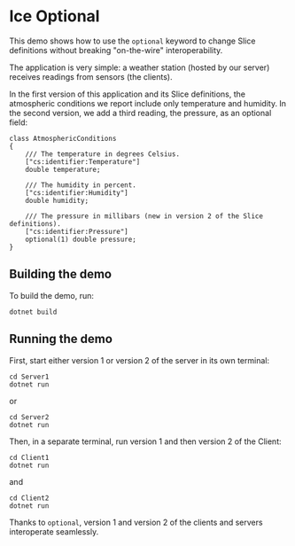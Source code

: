 # Ice Optional

This demo shows how to use the `optional` keyword to change Slice definitions without breaking "on-the-wire"
interoperability.

The application is very simple: a weather station (hosted by our server) receives readings from sensors (the clients).

In the first version of this application and its Slice definitions, the atmospheric conditions we report include only
temperature and humidity. In the second version, we add a third reading, the pressure, as an optional field:

```ice
class AtmosphericConditions
{
    /// The temperature in degrees Celsius.
    ["cs:identifier:Temperature"]
    double temperature;

    /// The humidity in percent.
    ["cs:identifier:Humidity"]
    double humidity;

    /// The pressure in millibars (new in version 2 of the Slice definitions).
    ["cs:identifier:Pressure"]
    optional(1) double pressure;
}
```

## Building the demo

To build the demo, run:

```shell
dotnet build
```

## Running the demo

First, start either version 1 or version 2 of the server in its own terminal:

```shell
cd Server1
dotnet run
```

or

```shell
cd Server2
dotnet run
```

Then, in a separate terminal, run version 1 and then version 2 of the Client:

```shell
cd Client1
dotnet run
```

and

```shell
cd Client2
dotnet run
```

Thanks to `optional`, version 1 and version 2 of the clients and servers interoperate seamlessly.

